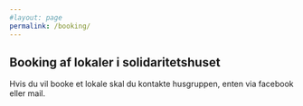 ```yaml
---
#layout: page
permalink: /booking/
---
```




## Booking af lokaler i solidaritetshuset

Hvis du vil booke et lokale skal du kontakte husgruppen, enten via facebook eller mail. 
